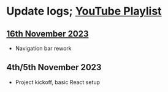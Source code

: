 # Update logs; [YouTube Playlist](https://www.youtube.com/playlist?list=PL7URA4y5viypShqeo25T8WRml0BZJcwfr)

## [16th November 2023](https://youtu.be/qRALGXeKswU?si=TwCjTTv4bLt_MObO)
- Navigation bar rework

## 4th/5th November 2023
- Project kickoff, basic React setup
